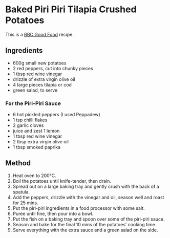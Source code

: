 # Baked Piri Piri Tilapia Crushed Potatoes #

This is a [BBC Good Food](https://www.bbcgoodfood.com/recipes/baked-piri-piri-tilapia-crushed-potatoes) recipe.

## Ingredients ##

- 600g small new potatoes
- 2 red peppers, cut into chunky pieces
- 1 tbsp red wine vinegar
- drizzle of extra virgin olive oil
- 4 large pieces tilapia or cod
- green salad, to serve

### For the Piri-Piri Sauce

- 6 hot pickled peppers (I used Peppadew)
- 1 tsp chilli flakes
- 2 garlic cloves
- juice and zest 1 lemon
- 1 tbsp red wine vinegar
- 2 tbsp extra virgin olive oil
- 1 tbsp smoked paprika

## Method ##

1. Heat oven to 200°C.
1. Boil the potatoes until knife-tender, then drain.
1. Spread out on a large baking tray and gently crush with the back of a spatula. 
1. Add the peppers, drizzle with the vinegar and oil, season well and roast for 25 mins.
1. Put the piri-piri ingredients in a food processor with some salt.
1. Purée until fine, then pour into a bowl.
1. Put the fish on a baking tray and spoon over some of the piri-piri sauce.
1. Season and bake for the final 10 mins of the potatoes’ cooking time.
1. Serve everything with the extra sauce and a green salad on the side.

